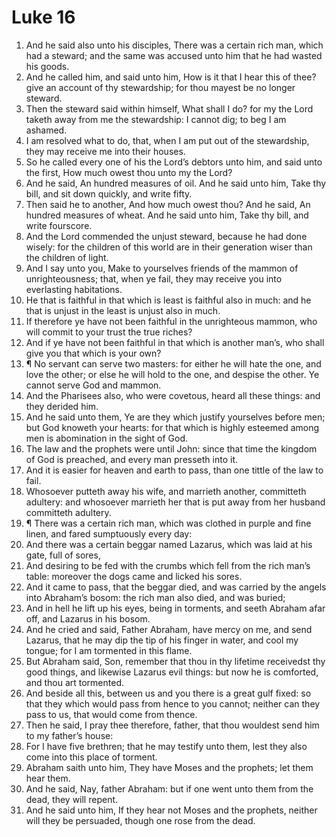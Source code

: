 ﻿# Luke  16
1. And he said also unto his disciples, There was a certain rich man, which had a steward; and the same was accused unto him that he had wasted his goods. 
2. And he called him, and said unto him, How is it that I hear this of thee? give an account of thy stewardship; for thou mayest be no longer steward. 
3. Then the steward said within himself, What shall I do? for my the Lord taketh away from me the stewardship: I cannot dig; to beg I am ashamed. 
4. I am resolved what to do, that, when I am put out of the stewardship, they may receive me into their houses. 
5. So he called every one of his the Lord’s debtors unto him, and said unto the first, How much owest thou unto my the Lord? 
6. And he said, An hundred measures of oil. And he said unto him, Take thy bill, and sit down quickly, and write fifty. 
7. Then said he to another, And how much owest thou? And he said, An hundred measures of wheat. And he said unto him, Take thy bill, and write fourscore. 
8. And the Lord commended the unjust steward, because he had done wisely: for the children of this world are in their generation wiser than the children of light. 
9. And I say unto you, Make to yourselves friends of the mammon of unrighteousness; that, when ye fail, they may receive you into everlasting habitations. 
10. He that is faithful in that which is least is faithful also in much: and he that is unjust in the least is unjust also in much. 
11. If therefore ye have not been faithful in the unrighteous mammon, who will commit to your trust the true riches? 
12. And if ye have not been faithful in that which is another man’s, who shall give you that which is your own? 
13. ¶ No servant can serve two masters: for either he will hate the one, and love the other; or else he will hold to the one, and despise the other. Ye cannot serve God and mammon. 
14. And the Pharisees also, who were covetous, heard all these things: and they derided him. 
15. And he said unto them, Ye are they which justify yourselves before men; but God knoweth your hearts: for that which is highly esteemed among men is abomination in the sight of God. 
16. The law and the prophets were until John: since that time the kingdom of God is preached, and every man presseth into it. 
17. And it is easier for heaven and earth to pass, than one tittle of the law to fail. 
18. Whosoever putteth away his wife, and marrieth another, committeth adultery: and whosoever marrieth her that is put away from her husband committeth adultery. 
19. ¶ There was a certain rich man, which was clothed in purple and fine linen, and fared sumptuously every day: 
20. And there was a certain beggar named Lazarus, which was laid at his gate, full of sores, 
21. And desiring to be fed with the crumbs which fell from the rich man’s table: moreover the dogs came and licked his sores. 
22. And it came to pass, that the beggar died, and was carried by the angels into Abraham’s bosom: the rich man also died, and was buried; 
23. And in hell he lift up his eyes, being in torments, and seeth Abraham afar off, and Lazarus in his bosom. 
24. And he cried and said, Father Abraham, have mercy on me, and send Lazarus, that he may dip the tip of his finger in water, and cool my tongue; for I am tormented in this flame. 
25. But Abraham said, Son, remember that thou in thy lifetime receivedst thy good things, and likewise Lazarus evil things: but now he is comforted, and thou art tormented. 
26. And beside all this, between us and you there is a great gulf fixed: so that they which would pass from hence to you cannot; neither can they pass to us, that would come from thence. 
27. Then he said, I pray thee therefore, father, that thou wouldest send him to my father’s house: 
28. For I have five brethren; that he may testify unto them, lest they also come into this place of torment. 
29. Abraham saith unto him, They have Moses and the prophets; let them hear them. 
30. And he said, Nay, father Abraham: but if one went unto them from the dead, they will repent. 
31. And he said unto him, If they hear not Moses and the prophets, neither will they be persuaded, though one rose from the dead. 
